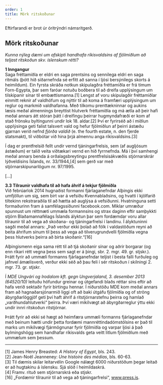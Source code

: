 ```yaml
---
order: 1
title: Mörk ritskoðunar
---
```


Eftirfarandi er brot úr óritrýndri námsritgerð.

## Mörk ritskoðunar

*Kunna nýleg dæmi um afskipti handhafa ríkisvaldsins af fjölmiðlum að teljast ritskoðun skv. íslenskum rétti?*

**1 Inngangur**  
Saga fréttamiðla er eldri en saga prentsins og sennilega eldri en saga ritmáls (þótt hið síðarnefnda sé erfitt að sanna í ljósi bersýnilegs skorts á heimildum). Ein fyrsta skráða notkun skipulagðra fréttamiðla er frá tímum Forn-Egypta, þar sem faróar notuðu boðbera til að dreifa upplýsingum um tilskipanir sínar til embættismanna.[1]  Lengst af voru skipulagðir fréttamiðlar einmitt reknir af valdhöfum og nýttir til að koma á framfæri upplýsingum um reglur og markmið valdhafanna. Með tilkomu prenttækninnar og aukins læsis meðal almennings breyttist hlutverk fréttamiðla og má ætla að þeir hafi meðal annars átt stóran þátt í dreifingu þeirrar hugmyndafræði er kom af stað frönsku byltingunni undir lok 18. aldar.[2]  Því er fyrirséð að í miðlun upplýsinga geti falist talsvert vald og hefur fjölmiðlun af þeirri ástæðu gjarnan verið nefnd *fjórða valdið* (e. the fourth estate, n. den fjerde statsmakt), til viðbótar við hina þrjá almennu anga ríkisvaldsins.[3]

Í dag er prentfrelsið fellt undir vernd tjáningarfrelsis, sem (af augljósum ástæðum) er talið veita víðtækari vernd en hið fyrrnefnda. Má í því samhengi meðal annars benda á orðalagsbreytingu prentfrelsisákvæðis stjórnarskrár lýðveldisins Íslands, nr. 33/1944,[4]  sem gerð var með stjórnarskipunarlögum nr. 97/1995.

[...]

**3.3 Tilraunir valdhafa til að hafa áhrif á tekjur fjölmiðla**  
Við febrúarlok 2014 hugnaðist formanni fjárlaganefndar Alþingis ekki umfjöllun um sig, sem birt var á vefsíðu Kvennablaðsins, og hvatti í kjölfarið tiltekinn rekstraraðila til að hætta að auglýsa á vefsíðunni. Hvatninguna setti formaðurinn fram á samfélagssíðunni facebook.com. Miklar umræður spunnust um réttmæti ummæla formannsins og strax daginn eftir samþykkti stjórn Blaðamannafélags Íslands ályktun þar sem fordæmdar voru allar tilraunir til að vega að skoðana- og tjáningarfrelsi í landinu. Í ályktuninni sagði meðal annars: „Það verður ekki þolað að fólk í valdastöðum reyni að beita áhrifum sínum til þess að vega að tilverugrundvelli fjölmiðla vegna þess hlutverks þeirra að birta skoðanir.“[16]

Alþingismenn eiga sama rétt til að tjá skoðanir sínar og aðrir borgarar (og enn ríkari rétt vegna þess sem sagt er á þingi, sbr. 2. mgr. 49. gr. stjskr.). Þrátt fyrir að ummæli formanns fjárlaganefndar teljist í besta falli furðuleg og jafnvel ámælisverð, verður ekki séð að þau feli í sér ritskoðun í skilningi 2. mgr. 73. gr. stjskr.

Í *MDE Ungvári og Irodalom kft. gegn Ungverjaland, 3. desember 2013 (64520/10)* leituðu höfundur greinar og útgefandi blaðs réttar síns eftir að hafa verið sektaðir fyrir birtingu hennar. Í niðurstöðu MDE kom meðal annars fram að hagnaðarsjónarmið liggi oft að baki útgáfu fjölmiðla og of ströng ábyrgðarlöggjöf geti því haft áhrif á ritstjórnarstefnu þeirra og hamlað „varðhundahlutverki“ þeirra. Því væri mikilvægt að ábyrgðarreglur ýttu ekki undir innri ritskoðun ritstjórnar.

Þrátt fyrir að ekki sé hægt að heimfæra ummæli formanns fjárlaganefndar með beinum hætti undir þetta fordæmi mannréttindadómstólsins er það til marks um mikilvægi fjármögnunar fyrir fjölmiðla og varpar ljósi á það bylmingshögg sem handhafar ríkisvalds geta veitt litlum fjölmiðlum með ummælum sem þessum.


---
[1] James Henry Breasted: *A History of Egypt*, bls. 243.  
[2] Jean-Noël Jeanneney: *Une histoire des médias*, bls. 60-63.  
[3] Til dæmis skilar leitarvélin Google nálægt 6000 niðurstöðum þegar leitað er að hugtakinu á íslensku. Sjá slóð í heimildaskrá.  
[4] Framv. rituð sem stjórnarskrá eða stjskr.  
[16] „Fordæmir tilraunir til að vega að tjáningarfrelsi“, www.press.is.
